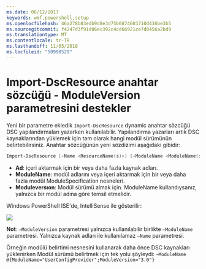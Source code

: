 ```yaml
---
ms.date: 06/12/2017
keywords: wmf,powershell,setup
ms.openlocfilehash: 46a278b83edb9d8e3d75b0874603710d416be3b5
ms.sourcegitcommit: f4247d3f91d06ec392c4cd66921ce7d0456a2bd9
ms.translationtype: MT
ms.contentlocale: tr-TR
ms.lasthandoff: 11/05/2018
ms.locfileid: "50998529"
---
```

# <a name="import-dscresource-keyword-supports--moduleversion-parameter"></a>Import-DscResource anahtar sözcüğü - ModuleVersion parametresini destekler

Yeni bir parametre ekledik `Import-DscResource` dynamic anahtar sözcüğü DSC yapılandırmaları yazarken kullanılabilir. Yapılandırma yazarları artık DSC kaynaklarından yüklemek için tam olarak hangi modül sürümünün belirtebilirsiniz. Anahtar sözcüğünün yeni sözdizimi aşağıdaki gibidir:

```powershell
Import-DscResource [-Name <ResourceName(s)>] [-ModuleName <ModuleName(s)>] [-ModuleVersion <ModuleVersion>]
```

* **Ad**: içeri aktarmak için bir veya daha fazla kaynak adları.
* **ModuleName**: modül adlarını veya içeri aktarmak için bir veya daha fazla modül ModuleSpecification nesneleri.
* **Moduleversıon**: Modül sürümü almak için. ModuleName kullandıysanız, yalnızca bir modül adına göre temsil etmelidir.

Windows PowerShell ISE'de, IntelliSense ile gösterilir:

![](../images/Import-DscResource-Modversion.jpg)

**Not**: `–ModuleVersion` parametresi yalnızca kullanılabilir birlikte `–ModuleName` parametresi. Yalnızca kaynak adları ile kullanılamaz `–Name` parametresi.

Örneğin modülü belirtimi nesnesini kullanarak daha önce DSC kaynakları yüklenirken Modül sürümü belirtmek için tek yolu şöyleydi: `–ModuleName @{ModuleName="UserConfigProvider";ModuleVersion="3.0"}`
